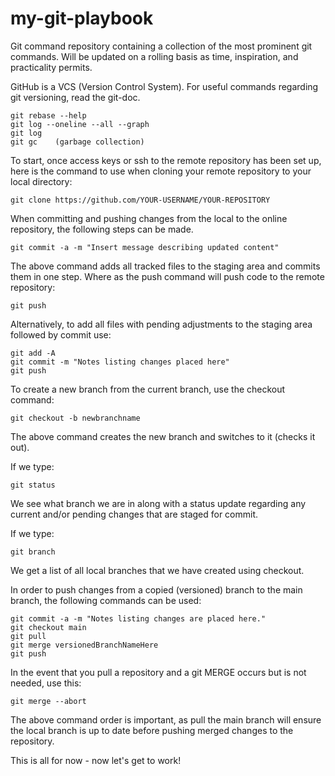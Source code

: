 # my-git-playbook
Git command repository containing a collection of the most prominent git commands. Will be updated on a rolling basis as time, inspiration, and practicality permits.


GitHub is a VCS (Version Control System).
For useful commands regarding git versioning, read the git-doc.

```
git rebase --help 
git log --oneline --all --graph
git log
git gc    (garbage collection)
```
To start, once access keys or ssh to the remote repository has been set up, here is the command to use when cloning your remote repository to your local directory:

```
git clone https://github.com/YOUR-USERNAME/YOUR-REPOSITORY
```

When committing and pushing changes from the local to the online repository, the following steps can be made.

```
git commit -a -m "Insert message describing updated content"  
```

The above command adds all tracked files to the staging area and commits them in one step. Where as the push command will push code to the remote repository:
```
git push  
```
Alternatively, to add all files with pending adjustments to the staging area followed by commit use:
```
git add -A
git commit -m "Notes listing changes placed here"
git push
```
To create a new branch from the current branch, use the checkout command:
```
git checkout -b newbranchname
```
The above command creates the new branch and switches to it (checks it out).

If we type:
```
git status
```
We see what branch we are in along with a status update regarding any current and/or pending changes that are staged for commit.

If we type:
```
git branch
```
We get a list of all local branches that we have created using checkout.

In order to push changes from a copied (versioned) branch to the main branch, the following commands can be used:
```
git commit -a -m "Notes listing changes are placed here."
git checkout main  
git pull
git merge versionedBranchNameHere
git push
```

In the event that you pull a repository and a git MERGE occurs but is not needed, use this:

```
git merge --abort
```

The above command order is important, as pull the main branch will ensure the local branch is up to date before pushing merged changes to the repository.

This is all for now - now let's get to work!
